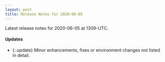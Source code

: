 ```yaml
---
layout: post
title: Release Notes for 2020-06-05
---
```


Latest release notes for 2020-06-05 at 1309-UTC.

<div class='updates' markdown='1'>

#### Updates

- {:.update} Minor enhancements, fixes or environment changes not listed in detail.

</div>


